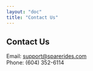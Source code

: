 ```yaml
---
layout: "doc"
title: "Contact Us"
---
```



## Contact Us

Email: support@sparerides.com
<br>
Phone: (604) 352-6114
